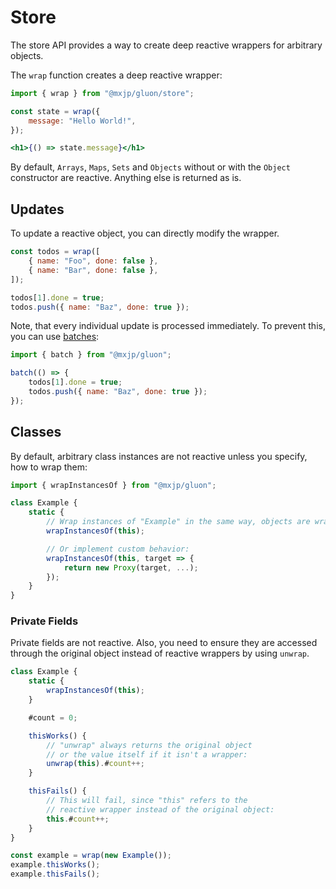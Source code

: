 # Store
The store API provides a way to create deep reactive wrappers for arbitrary objects.

The `wrap` function creates a deep reactive wrapper:
```jsx
import { wrap } from "@mxjp/gluon/store";

const state = wrap({
	message: "Hello World!",
});

<h1>{() => state.message}</h1>
```

By default, `Arrays`, `Maps`, `Sets` and `Objects` without or with the `Object` constructor are reactive. Anything else is returned as is.

## Updates
To update a reactive object, you can directly modify the wrapper.
```jsx
const todos = wrap([
	{ name: "Foo", done: false },
	{ name: "Bar", done: false },
]);

todos[1].done = true;
todos.push({ name: "Baz", done: true });
```
Note, that every individual update is processed immediately. To prevent this, you can use [batches](./signals.md#batch):
```jsx
import { batch } from "@mxjp/gluon";

batch(() => {
	todos[1].done = true;
	todos.push({ name: "Baz", done: true });
});
```

## Classes
By default, arbitrary class instances are not reactive unless you specify, how to wrap them:
```jsx
import { wrapInstancesOf } from "@mxjp/gluon";

class Example {
	static {
		// Wrap instances of "Example" in the same way, objects are wrapped:
		wrapInstancesOf(this);

		// Or implement custom behavior:
		wrapInstancesOf(this, target => {
			return new Proxy(target, ...);
		});
	}
}
```

### Private Fields
Private fields are not reactive. Also, you need to ensure they are accessed through the original object instead of reactive wrappers by using `unwrap`.
```jsx
class Example {
	static {
		wrapInstancesOf(this);
	}

	#count = 0;

	thisWorks() {
		// "unwrap" always returns the original object
		// or the value itself if it isn't a wrapper:
		unwrap(this).#count++;
	}

	thisFails() {
		// This will fail, since "this" refers to the
		// reactive wrapper instead of the original object:
		this.#count++;
	}
}

const example = wrap(new Example());
example.thisWorks();
example.thisFails();
```

